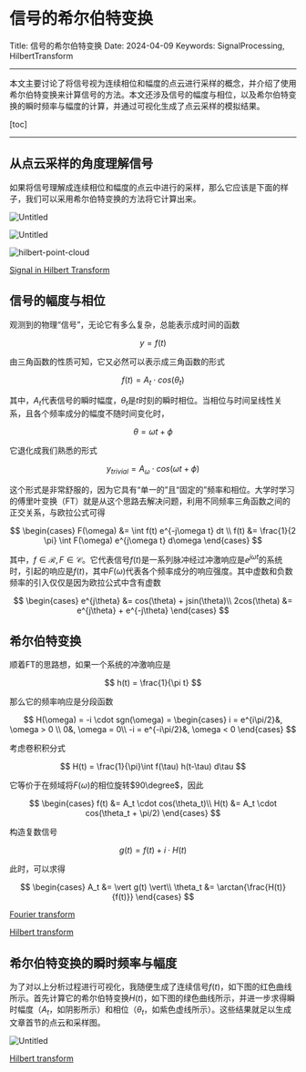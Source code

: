 # 信号的希尔伯特变换

Title: 信号的希尔伯特变换
Date: 2024-04-09
Keywords: SignalProcessing, HilbertTransform

---

本文主要讨论了将信号视为连续相位和幅度的点云进行采样的概念，并介绍了使用希尔伯特变换来计算信号的方法。本文还涉及信号的幅度与相位，以及希尔伯特变换的瞬时频率与幅度的计算，并通过可视化生成了点云采样的模拟结果。

[toc]

---

## 从点云采样的角度理解信号

如果将信号理解成连续相位和幅度的点云中进行的采样，那么它应该是下面的样子，我们可以采用希尔伯特变换的方法将它计算出来。

![Untitled](%E4%BF%A1%E5%8F%B7%E7%9A%84%E5%B8%8C%E5%B0%94%E4%BC%AF%E7%89%B9%E5%8F%98%E6%8D%A2%20de2fc95a43b04b10b314d3b46633b484/Untitled.png)

![Untitled](%E4%BF%A1%E5%8F%B7%E7%9A%84%E5%B8%8C%E5%B0%94%E4%BC%AF%E7%89%B9%E5%8F%98%E6%8D%A2%20de2fc95a43b04b10b314d3b46633b484/Untitled%201.png)

![hilbert-point-cloud](%E4%BF%A1%E5%8F%B7%E7%9A%84%E5%B8%8C%E5%B0%94%E4%BC%AF%E7%89%B9%E5%8F%98%E6%8D%A2%20de2fc95a43b04b10b314d3b46633b484/hilbert-point-cloud.gif)

[Signal in Hilbert Transform](https://observablehq.com/@listenzcc/signal-in-hilbert-transform)

## 信号的幅度与相位

观测到的物理“信号”，无论它有多么复杂，总能表示成时间的函数

$$
y=f(t)
$$

由三角函数的性质可知，它又必然可以表示成三角函数的形式

$$
f(t) = A_t \cdot cos(\theta_t)
$$

其中，$A_t$代表信号的瞬时幅度，$\theta_t$是$t$时刻的瞬时相位。当相位与时间呈线性关系，且各个频率成分的幅度不随时间变化时，

$$
\theta = \omega t + \phi
$$

它退化成我们熟悉的形式

$$
y_{trivial} = A_\omega \cdot cos(\omega t + \phi)
$$

这个形式是非常舒服的，因为它具有“单一的”且“固定的”频率和相位。大学时学习的傅里叶变换（FT）就是从这个思路去解决问题，利用不同频率三角函数之间的正交关系，与欧拉公式可得

$$
\begin{cases}
F(\omega) &= \int f(t) e^{-j\omega t} dt \\
f(t) &= \frac{1}{2 \pi} \int F(\omega) e^{j\omega t} d\omega
\end{cases}
$$

其中，$f \in \mathcal{R}, F \in \mathcal{C}$。它代表信号$f(t)$是一系列脉冲经过冲激响应是$e^{j\omega t}$的系统时，引起的响应是$f(t)$，其中$F(\omega)$代表各个频率成分的响应强度。其中虚数和负数频率的引入仅仅是因为欧拉公式中含有虚数

$$
\begin{cases}
e^{j\theta} &= cos(\theta) + jsin(\theta)\\
2cos(\theta) &= e^{j\theta} + e^{-j\theta}
\end{cases}
$$

## 希尔伯特变换

顺着FT的思路想，如果一个系统的冲激响应是

$$
h(t) = \frac{1}{\pi t}
$$

那么它的频率响应是分段函数

$$
H(\omega) = -i \cdot sgn(\omega) = \begin{cases}
i = e^{i\pi/2}&, \omega > 0 \\
0&, \omega = 0\\
-i = e^{-i\pi/2}&, \omega < 0
\end{cases}
$$

考虑卷积积分式

$$
H(t) = \frac{1}{\pi}\int f(\tau) h(t-\tau) d\tau
$$

它等价于在频域将$F(\omega)$的相位旋转$90\degree$，因此

$$
\begin{cases}
f(t) &= A_t \cdot cos(\theta_t)\\
H(t) &= A_t \cdot cos(\theta_t + \pi/2)
\end{cases}
$$

构造复数信号

$$
g(t) = f(t) + i \cdot H(t)
$$

此时，可以求得

$$
\begin{cases}
A_t &= \vert g(t) \vert\\
\theta_t &= \arctan{\frac{H(t)}{f(t)}}
\end{cases}
$$

[Fourier transform](https://en.wikipedia.org/wiki/Fourier_transform)

[Hilbert transform](https://en.wikipedia.org/wiki/Hilbert_transform)

## 希尔伯特变换的瞬时频率与幅度

为了对以上分析过程进行可视化，我随便生成了连续信号$f(t)$，如下图的红色曲线所示。首先计算它的希尔伯特变换$H(t)$，如下图的绿色曲线所示，并进一步求得瞬时幅度（$A_t$，如阴影所示）和相位（$\theta_t$，如紫色虚线所示）。这些结果就足以生成文章首节的点云和采样图。

![Untitled](%E4%BF%A1%E5%8F%B7%E7%9A%84%E5%B8%8C%E5%B0%94%E4%BC%AF%E7%89%B9%E5%8F%98%E6%8D%A2%20de2fc95a43b04b10b314d3b46633b484/Untitled%202.png)

[Hilbert transform](https://observablehq.com/@listenzcc/hilbert-transform)
